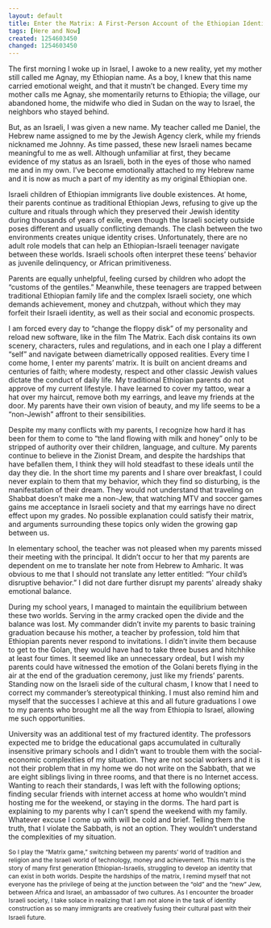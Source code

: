 ```yaml
---
layout: default
title: Enter the Matrix: A First-Person Account of the Ethiopian Identity Crisis
tags: [Here and Now]
created: 1254603450
changed: 1254603450
---
```

<p><span class="Apple-style-span" style="font-size: 12px; line-height: 16px; ">
<p style="margin-top: 0px; margin-right: 0px; margin-bottom: 1em; margin-left: 0px; ">The first morning I woke up in Israel, I awoke to a new reality, yet my mother still called me Agnay, my Ethiopian name. As a boy, I knew that this name carried emotional weight, and that it mustn&rsquo;t be changed. Every time my mother calls me Agnay, she momentarily returns to Ethiopia; the village, our abandoned home, the midwife who died in Sudan on the way to Israel, the neighbors who stayed behind.</p>
<p style="margin-top: 0px; margin-right: 0px; margin-bottom: 1em; margin-left: 0px; ">But, as an Israeli, I was given a new name. My teacher called me Daniel, the Hebrew name assigned to me by the Jewish Agency clerk, while my friends nicknamed me Johnny. As time passed, these new Israeli names became meaningful to me as well. Although unfamiliar at first, they became evidence of my status as an Israeli, both in the eyes of those who named me and in my own. I&rsquo;ve become emotionally attached to my Hebrew name and it is now as much a part of my identity as my original Ethiopian one.</p>
<p style="margin-top: 0px; margin-right: 0px; margin-bottom: 1em; margin-left: 0px; ">Israeli children of Ethiopian immigrants live double existences. At home, their parents continue as traditional Ethiopian Jews, refusing to give up the culture and rituals through which they preserved their Jewish identity during thousands of years of exile, even though the Israeli society outside poses different and usually conflicting demands. The clash between the two environments creates unique identity crises. Unfortunately, there are no adult role models that can help an Ethiopian-Israeli teenager navigate between these worlds. Israeli schools often interpret these teens&rsquo; behavior as juvenile delinquency, or African primitiveness.</p>
<p style="margin-top: 0px; margin-right: 0px; margin-bottom: 1em; margin-left: 0px; ">Parents are equally unhelpful, feeling cursed by children who adopt the &ldquo;customs of the gentiles.&rdquo; Meanwhile, these teenagers are trapped between traditional Ethiopian family life and the complex Israeli society, one which demands achievement, money and chutzpah, without which they may forfeit their Israeli identity, as well as their social and economic prospects.</p>
<p style="margin-top: 0px; margin-right: 0px; margin-bottom: 1em; margin-left: 0px; ">I am forced every day to &ldquo;change the floppy disk&rdquo; of my personality and reload new software, like in the film The Matrix. Each disk contains its own scenery, characters, rules and regulations, and in each one I play a different &ldquo;self&rdquo; and navigate between diametrically opposed realities. Every time I come home, I enter my parents&rsquo; matrix. It is built on ancient dreams and centuries of faith; where modesty, respect and other classic Jewish values dictate the conduct of daily life. My traditional Ethiopian parents do not approve of my current lifestyle. I have learned to cover my tattoo, wear a hat over my haircut, remove both my earrings, and leave my friends at the door. My parents have their own vision of beauty, and my life seems to be a &ldquo;non-Jewish&rdquo; affront to their sensibilities.</p>
<p style="margin-top: 0px; margin-right: 0px; margin-bottom: 1em; margin-left: 0px; ">Despite my many conflicts with my parents, I recognize how hard it has been for them to come to &ldquo;the land flowing with milk and honey&rdquo; only to be stripped of authority over their children, language, and culture. My parents continue to believe in the Zionist Dream, and despite the hardships that have befallen them, I think they will hold steadfast to these ideals until the day they die. In the short time my parents and I share over breakfast, I could never explain to them that my behavior, which they find so disturbing, is the manifestation of their dream. They would not understand that traveling on Shabbat doesn&rsquo;t make me a non-Jew, that watching MTV and soccer games gains me acceptance in Israeli society and that my earrings have no direct effect upon my grades. No possible explanation could satisfy their matrix, and arguments surrounding these topics only widen the growing gap between us.</p>
<p style="margin-top: 0px; margin-right: 0px; margin-bottom: 1em; margin-left: 0px; ">In elementary school, the teacher was not pleased when my parents missed their meeting with the principal. It didn&rsquo;t occur to her that my parents are dependent on me to translate her note from Hebrew to Amharic. It was obvious to me that I should not translate any letter entitled: &ldquo;Your child&rsquo;s disruptive behavior.&rdquo; I did not dare further disrupt my parents' already shaky emotional balance.</p>
<p style="margin-top: 0px; margin-right: 0px; margin-bottom: 1em; margin-left: 0px; ">During my school years, I managed to maintain the equilibrium between these two worlds. Serving in the army cracked open the divide and the balance was lost. My commander didn&rsquo;t invite my parents to basic training graduation because his mother, a teacher by profession, told him that Ethiopian parents never respond to invitations. I didn&rsquo;t invite them because to get to the Golan, they would have had to take three buses and hitchhike at least four times. It seemed like an unnecessary ordeal, but I wish my parents could have witnessed the emotion of the Golani berets flying in the air at the end of the graduation ceremony, just like my friends&rsquo; parents. Standing now on the Israeli side of the cultural chasm, I know that I need to correct my commander&rsquo;s stereotypical thinking. I must also remind him and myself that the successes I achieve at this and all future graduations I owe to my parents who brought me all the way from Ethiopia to Israel, allowing me such opportunities.</p>
<p style="margin-top: 0px; margin-right: 0px; margin-bottom: 1em; margin-left: 0px; ">University was an additional test of my fractured identity. The professors expected me to bridge the educational gaps accumulated in culturally insensitive primary schools and I didn&rsquo;t want to trouble them with the social-economic complexities of my situation. They are not social workers and it is not their problem that in my home we do not write on the Sabbath, that we are eight siblings living in three rooms, and that there is no Internet access. Wanting to reach their standards, I was left with the following options; finding secular friends with internet access at home who wouldn&rsquo;t mind hosting me for the weekend, or staying in the dorms. The hard part is explaining to my parents why I can&rsquo;t spend the weekend with my family. Whatever excuse I come up with will be cold and brief. Telling them the truth, that I violate the Sabbath, is not an option. They wouldn&rsquo;t understand the complexities of my situation.</p>
</span></p>
<p><span class="Apple-style-span" style="font-size: 12px; line-height: 16px; ">So I play the &ldquo;Matrix game,&rdquo; switching between my parents&rsquo; world of tradition and religion and the Israeli world of technology, money and achievement. This matrix is the story of many first generation Ethiopian-Israelis, struggling to develop an identity that can exist in both worlds. Despite the hardships of the matrix, I remind myself that not everyone has the privilege of being at the junction between the &ldquo;old&rdquo; and the &ldquo;new&rdquo; Jew, between Africa and Israel, an ambassador of two cultures. As I encounter the broader Israeli society, I take solace in realizing that I am not alone in the task of identity construction as so many immigrants are creatively fusing their cultural past with their Israeli future.</span>&nbsp;</p>